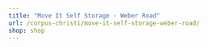 ```yaml
---
title: "Move It Self Storage - Weber Road"
url: /corpus-christi/move-it-self-storage-weber-road/
shop: shop
---
```

